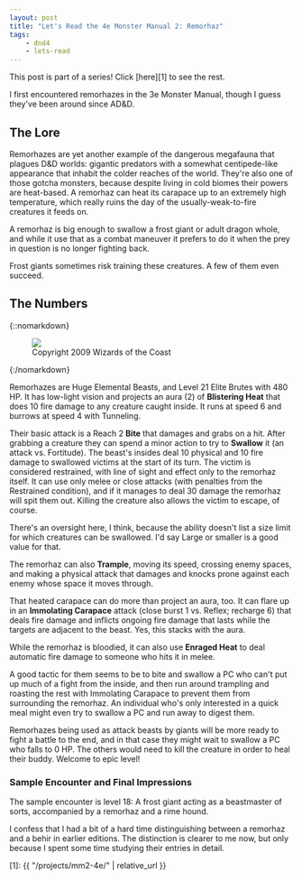 ```yaml
---
layout: post
title: "Let's Read the 4e Monster Manual 2: Remorhaz"
tags:
    - dnd4
    - lets-read
---
```


This post is part of a series! Click [here][1] to see the rest.

I first encountered remorhazes in the 3e Monster Manual, though I guess they've
been around since AD&D.

## The Lore

Remorhazes are yet another example of the dangerous megafauna that plagues D&D
worlds: gigantic predators with a somewhat centipede-like appearance that
inhabit the colder reaches of the world. They're also one of those gotcha
monsters, because despite living in cold biomes their powers are heat-based. A
remorhaz can heat its carapace up to an extremely high temperature, which really
ruins the day of the usually-weak-to-fire creatures it feeds on.

A remorhaz is big enough to swallow a frost giant or adult dragon whole, and
while it use that as a combat maneuver it prefers to do it when the prey in
question is no longer fighting back.

Frost giants sometimes risk training these creatures. A few of them even
succeed.

## The Numbers

{::nomarkdown}
<figure class="left">
  <img src="{{ "/assets/wir-mm2-4e-remorhaz.png" | absolute_url }}"/>
  <figcaption>
    Copyright 2009 Wizards of the Coast
  </figcaption>
</figure>
{:/nomarkdown}

Remorhazes are Huge Elemental Beasts, and Level 21 Elite Brutes with 480 HP. It
has low-light vision and projects an aura (2) of **Blistering Heat** that does
10 fire damage to any creature caught inside. It runs at speed 6 and burrows at
speed 4 with Tunneling.

Their basic attack is a Reach 2 **Bite** that damages and grabs on a hit. After
grabbing a creature they can spend a minor action to try to **Swallow** it (an
attack vs. Fortitude). The beast's insides deal 10 physical and 10 fire damage
to swallowed victims at the start of its turn. The victim is considered
restrained, with line of sight and effect only to the remorhaz itself. It can
use only melee or close attacks (with penalties from the Restrained condition),
and if it manages to deal 30 damage the remorhaz will spit them out. Killing the
creature also allows the victim to escape, of course.

There's an oversight here, I think, because the ability doesn't list a size
limit for which creatures can be swallowed. I'd say Large or smaller is a good
value for that.

The remorhaz can also **Trample**, moving its speed, crossing enemy spaces, and
making a physical attack that damages and knocks prone against each enemy whose
space it moves through.

That heated carapace can do more than project an aura, too. It can flare up in
an **Immolating Carapace** attack (close burst 1 vs. Reflex; recharge 6) that
deals fire damage and inflicts ongoing fire damage that lasts while the targets
are adjacent to the beast. Yes, this stacks with the aura.

While the remorhaz is bloodied, it can also use **Enraged Heat** to deal
automatic fire damage to someone who hits it in melee.

A good tactic for them seems to be to bite and swallow a PC who can't put up
much of a fight from the inside, and then run around trampling and roasting the
rest with Immolating Carapace to prevent them from surrounding the remorhaz. An
individual who's only interested in a quick meal might even try to swallow a PC
and run away to digest them.

Remorhazes being used as attack beasts by giants will be more ready to fight a
battle to the end, and in that case they might wait to swallow a PC who falls to
0 HP. The others would need to kill the creature in order to heal their
buddy. Welcome to epic level!

### Sample Encounter and Final Impressions

The sample encounter is level 18: A frost giant acting as a beastmaster of
sorts, accompanied by a remorhaz and a rime hound.

I confess that I had a bit of a hard time distinguishing between a remorhaz and
a behir in earlier editions. The distinction is clearer to me now, but only
because I spent some time studying their entries in detail.

[1]: {{ "/projects/mm2-4e/" | relative_url }}
